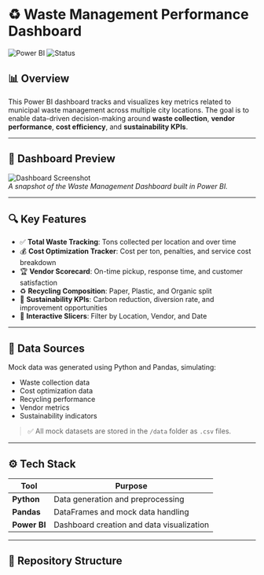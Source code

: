# ♻️ Waste Management Performance Dashboard

![Power BI](https://img.shields.io/badge/Tool-Power%20BI-yellow?logo=powerbi)
![Status](https://img.shields.io/badge/Status-Completed-brightgreen)

## 📊 Overview

This Power BI dashboard tracks and visualizes key metrics related to municipal waste management across multiple city locations. The goal is to enable data-driven decision-making around **waste collection**, **vendor performance**, **cost efficiency**, and **sustainability KPIs**.

---

## 🧩 Dashboard Preview

![Dashboard Screenshot](./assets/dashboard_preview.png)  
*A snapshot of the Waste Management Dashboard built in Power BI.*

---

## 🔍 Key Features

- ✅ **Total Waste Tracking**: Tons collected per location and over time  
- 💰 **Cost Optimization Tracker**: Cost per ton, penalties, and service cost breakdown  
- 🏆 **Vendor Scorecard**: On-time pickup, response time, and customer satisfaction  
- ♻️ **Recycling Composition**: Paper, Plastic, and Organic split  
- 🌱 **Sustainability KPIs**: Carbon reduction, diversion rate, and improvement opportunities  
- 📅 **Interactive Slicers**: Filter by Location, Vendor, and Date

---

## 📂 Data Sources

Mock data was generated using Python and Pandas, simulating:
- Waste collection data
- Cost optimization data
- Recycling performance
- Vendor metrics
- Sustainability indicators

> ✅ All mock datasets are stored in the `/data` folder as `.csv` files.

---

## ⚙️ Tech Stack

| Tool        | Purpose                        |
|-------------|--------------------------------|
| **Python**  | Data generation and preprocessing |
| **Pandas**  | DataFrames and mock data handling |
| **Power BI**| Dashboard creation and data visualization |

---

## 📁 Repository Structure

